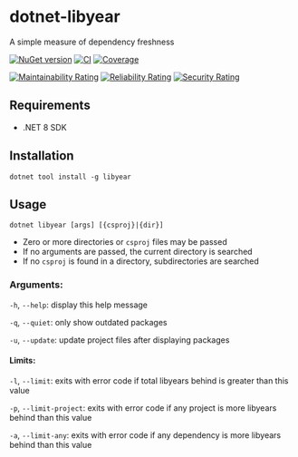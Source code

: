 # dotnet-libyear

A simple measure of dependency freshness

[![NuGet version](https://img.shields.io/nuget/v/LibYear?logo=nuget&label=Install)](https://nuget.org/packages/LibYear)
[![CI](https://github.com/ecoAPM/dotnet-libyear/actions/workflows/CI.yml/badge.svg)](https://github.com/ecoAPM/dotnet-libyear/actions/workflows/CI.yml)
[![Coverage](https://sonarcloud.io/api/project_badges/measure?project=ecoAPM_dotnet-libyear&metric=coverage)](https://sonarcloud.io/dashboard?id=ecoAPM_dotnet-libyear)

[![Maintainability Rating](https://sonarcloud.io/api/project_badges/measure?project=ecoAPM_dotnet-libyear&metric=sqale_rating)](https://sonarcloud.io/dashboard?id=ecoAPM_dotnet-libyear)
[![Reliability Rating](https://sonarcloud.io/api/project_badges/measure?project=ecoAPM_dotnet-libyear&metric=reliability_rating)](https://sonarcloud.io/dashboard?id=ecoAPM_dotnet-libyear)
[![Security Rating](https://sonarcloud.io/api/project_badges/measure?project=ecoAPM_dotnet-libyear&metric=security_rating)](https://sonarcloud.io/dashboard?id=ecoAPM_dotnet-libyear)

## Requirements

- .NET 8 SDK

## Installation

`dotnet tool install -g libyear`

## Usage

`dotnet libyear [args] [{csproj}|{dir}]`

- Zero or more directories or `csproj` files may be passed
- If no arguments are passed, the current directory is searched
- If no `csproj` is found in a directory, subdirectories are searched

### Arguments:

`-h`, `--help`: display this help message

`-q`, `--quiet`: only show outdated packages

`-u`, `--update`: update project files after displaying packages

#### Limits:

`-l`, `--limit`: exits with error code if total libyears behind is greater than this value

`-p`, `--limit-project`: exits with error code if any project is more libyears behind than this value

`-a`, `--limit-any`: exits with error code if any dependency is more libyears behind than this value
